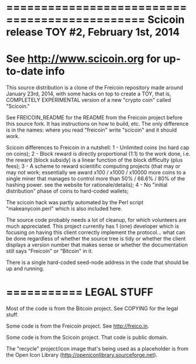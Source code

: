 ==============================================
  Scicoin release TOY #2, February 1st, 2014
==============================================
See http://www.scicoin.org for up-to-date info
==============================================

This source distribution is a clone of the Freicoin repository made around January 23rd, 2014, with some hacks on top to create a TOY, that is, COMPLETELY EXPERIMENTAL version of a new "crypto coin" called "Scicoin."

See FREICOIN_README for the README from the Freicoin project before this source fork. It has instructions on how to build, etc. The only difference is in the names: where you read "freicoin" write "scicoin" and it should work.

Scicoin differences to Freicoin in a nutshell:
1 - Unlimited coins (no hard cap on coins);
2 - Block reward is directly proportional (1:1) to the work done, i.e. the reward (block subsidy) is a linear function of the block difficulty (plus fees);
3 - A scheme to reward scientific computing projects (that may or may not work; essentially we award x100 / x1000 / x10000 more coins to a single miner that manages to control more than 50% / 66.6% / 80% of the hashing power. see the website for rationale/details);
4 - No "initial distribution" phase of coins to hard-coded wallets;

The scicoin hack was partly automated by the Perl script "makeanycoin.perl" which is also included here.

The source code probably needs a lot of cleanup, for which volunteers are much appreciated. This project currently has 1 (one) developer which is focusing on having this client correctly implement the protocol... what can be done regardless of whether the source tree is tidy or whether the client displays a version number that makes sense or whether the documentation still says "Freicoin" or "Bitcoin" in it.

There is a single hard-coded seed-node address in the code that should be up and running.

===========
LEGAL STUFF
===========

Most of the code is from the Bitcoin project. See COPYING for the legal stuff.

Some code is from the Freicoin project. See http://freico.in.

Some code is from the Scicoin project. That code is public domain.

The "recycle" project/icon image that's being used as a placeholder is from the Open Icon Library (http://openiconlibrary.sourceforge.net).
